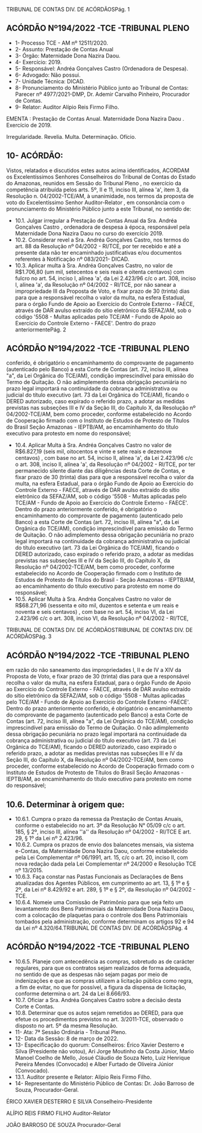 TRIBUNAL DE CONTAS DIV. DE ACÓRDÃOSPág. 1

## ACÓRDÃO Nº194/2022 -TCE -TRIBUNAL PLENO

- 1- Processo TCE - AM nº 12511/2020.
- 2- Assunto: Prestação de Contas Anual
- 3- Órgão: Maternidade Dona Nazira Daou.
- 4- Exercício: 2019.
- 5- Responsável: Andréa Gonçalves Castro (Ordenadora de Despesa).
- 6- Advogado: Não possui.
- 7- Unidade Técnica: DICAD.
- 8- Pronunciamento  do  Ministério  Público  junto  ao  Tribunal  de  Contas: Parecer  nº 4977/2021-DMP, Dr. Ademir Carvalho Pinheiro, Procurador de Contas.
- 9- Relator: Auditor Alípio Reis Firmo Filho.

EMENTA : Prestação de Contas Anual. Maternidade Dona Nazira Daou . Exercício de 2019.

Irregularidade. Revelia. Multa. Determinação. Ofício.

## 10-  ACÓRDÃO:

Vistos, relatados e discutidos estes autos acima identificados, ACORDAM os Excelentíssimos Senhores Conselheiros do Tribunal de Contas do Estado do Amazonas, reunidos em Sessão do Tribunal Pleno , no exercício da competência atribuída pelos arts. 5º, II e 11, inciso III, alínea 'a', item 3, da Resolução n. 04/2002-TCE/AM, à unanimidade, nos termos da proposta de voto do Excelentíssimo Senhor Auditor-Relator , em consonância com o pronunciamento do Ministério Público junto a este Tribunal, no sentido de:

- 10.1.  Julgar irregular a Prestação de Contas  Anual da Sra. Andréa Gonçalves Castro , ordenadora de despesa à época, responsável pela Maternidade Dona Nazira Daou no curso do exercício 2019.
- 10.2.  Considerar revel a Sra. Andréa Gonçalves Castro, nos termos do art. 88 da Resolução nº 04/2002 - RI/TCE, por ter recebido e até a presente data não ter encaminhado justificativas e/ou documentos referentes à Notificação nº 083/2021- DICAD.
- 10.3.  Aplicar multa à Sra. Andréa Gonçalves Castro, no valor de R$1.706,80 (um mil, setecentos e seis reais e oitenta centavos) com fulcro no art. 54, inciso I, alínea 'a', da Lei 2.423/96 c/c o art. 308, inciso I,  alínea  'a',  da  Resolução  nº  04/2002  -  RI/TCE,  por  não  sanear  a impropriedade III da Proposta de Voto, e fixar prazo de 30 (trinta) dias para que a responsável recolha o valor da multa, na esfera Estadual, para o órgão Fundo de Apoio ao Exercício do Controle Externo - FAECE, através de DAR avulso extraído do sítio eletrônico da SEFAZ/AM, sob o código '5508 - Multas aplicadas pelo TCE/AM - Fundo de Apoio ao Exercício do Controle Externo - FAECE'. Dentro do prazo anteriormentePág. 2

## ACÓRDÃO Nº194/2022 -TCE -TRIBUNAL PLENO

conferido, é obrigatório o encaminhamento do comprovante de pagamento (autenticado pelo Banco) a esta Corte de Contas (art. 72, inciso III, alínea "a", da Lei Orgânica do TCE/AM), condição imprescindível para emissão do Termo de Quitação. O não adimplemento dessa obrigação pecuniária no prazo legal importará na continuidade da cobrança administrativa ou judicial do título executivo (art. 73 da Lei Orgânica do TCE/AM), ficando o DERED autorizado, caso expirado o referido prazo, a adotar as medidas previstas nas subseções III e IV da Seção III, do Capítulo X, da Resolução nº 04/2002-TCE/AM, bem como proceder, conforme estabelecido no Acordo de Cooperação firmado com o Instituto de Estudos de Protesto de Títulos do Brasil Seção Amazonas - IEPTB/AM, ao encaminhamento do título executivo para protesto em nome do responsável;

- 10.4.  Aplicar Multa à Sra. Andréa Gonçalves Castro no valor de R$6.827,19  (seis  mil,  oitocentos  e  vinte  e  sete  reais  e  dezenove centavos) , com base no art. 54, inciso II, alínea 'a', da Lei 2.423/96 c/c o art. 308, inciso II, alínea 'a', da Resolução nº 04/2002 - RI/TCE, por ter permanecido silente diante das diligências desta Corte de Contas, e fixar prazo de 30 (trinta) dias para que a responsável recolha o valor da multa, na esfera Estadual, para o órgão Fundo de Apoio ao Exercício do Controle Externo - FAECE, através de DAR avulso extraído do sítio eletrônico da SEFAZ/AM, sob o código '5508 - Multas aplicadas pelo TCE/AM - Fundo de Apoio ao Exercício do Controle Externo - FAECE'. Dentro do prazo anteriormente conferido, é obrigatório o encaminhamento  do  comprovante  de  pagamento  (autenticado  pelo Banco)  a  esta  Corte  de  Contas  (art.  72,  inciso  III,  alínea  "a",  da  Lei Orgânica do TCE/AM), condição imprescindível para emissão do Termo de Quitação. O não adimplemento dessa obrigação pecuniária no prazo legal importará na continuidade da cobrança administrativa ou judicial do  título  executivo  (art.  73  da  Lei  Orgânica  do  TCE/AM),  ficando  o DERED autorizado, caso expirado o referido prazo, a adotar as medidas previstas  nas  subseções  III  e  IV  da  Seção  III,  do  Capítulo  X,  da Resolução nº 04/2002-TCE/AM, bem como proceder, conforme estabelecido  no  Acordo  de  Cooperação  firmado  com  o  Instituto  de Estudos de Protesto de Títulos do Brasil - Seção Amazonas - IEPTB/AM, ao  encaminhamento  do  título  executivo  para  protesto  em  nome  do responsável;
- 10.5.  Aplicar Multa à Sra. Andréa Gonçalves Castro no valor de R$68.271,96 (sessenta e oito mil, duzentos e setenta e um reais e noventa  e  seis  centavos) , com  base  no  art.  54,  inciso  VI,  da  Lei 2.423/96 c/c o art. 308, inciso VI, da Resolução nº 04/2002 - RI/TCE,

TRIBUNAL DE CONTAS DIV. DE ACÓRDÃOSTRIBUNAL DE CONTAS DIV. DE ACÓRDÃOSPág. 3

## ACÓRDÃO Nº194/2022 -TCE -TRIBUNAL PLENO

em razão do não saneamento das impropriedades I, II e de IV a XIV da Proposta  de  Voto, e  fixar prazo  de  30  (trinta)  dias para  que  a responsável recolha o valor da multa, na esfera Estadual, para o órgão Fundo de Apoio ao Exercício do Controle Externo - FAECE, através de DAR avulso extraído do sítio  eletrônico  da  SEFAZ/AM,  sob  o  código '5508 - Multas aplicadas pelo TCE/AM - Fundo de Apoio ao Exercício do Controle Externo -FAECE'.  Dentro  do  prazo  anteriormente conferido, é obrigatório o encaminhamento do comprovante de pagamento (autenticado pelo Banco) a esta Corte de Contas (art. 72, inciso III, alínea "a", da Lei Orgânica do TCE/AM), condição imprescindível para emissão do Termo de Quitação. O não adimplemento dessa obrigação pecuniária no prazo legal importará na continuidade da cobrança administrativa ou judicial do título executivo (art. 73 da Lei Orgânica do TCE/AM), ficando o DERED autorizado, caso expirado o referido prazo, a adotar as medidas previstas nas subseções III e IV da Seção III, do Capítulo X, da Resolução nº 04/2002-TCE/AM, bem como proceder, conforme estabelecido no Acordo de Cooperação firmado com o Instituto de Estudos de Protesto de Títulos do Brasil Seção Amazonas - IEPTB/AM, ao encaminhamento do título executivo para protesto em nome do responsável;

## 10.6. Determinar à origem que:

- 10.6.1. Cumpra o prazo da remessa da Prestação de Contas Anuais, conforme o estabelecido no art. 3º da Resolução N° 05/09 c/c o art. 185, § 2º, inciso III, alínea ''a'' da Resolução nº 04/2002 - RI/TCE E art. 29, § 1º da Lei nº 2.423/96.
- 10.6.2. Cumpra  os  prazos  de  envio  dos  balancetes  mensais,  via sistema  e-Contas,  da  Maternidade  Dona  Nazira  Daou,  conforme estabelecido pela Lei Complementar nº 06/1991, art. 15, c/c o art. 20, inciso II, com nova redação dada pela Lei Complementar nº 24/2000 e Resolução TCE nº 13/2015.
- 10.6.3. Faça constar nas Pastas Funcionais as Declarações de Bens atualizadas dos Agentes Públicos, em cumprimento ao art. 13, § 1º e § 2º, da Lei nº 8.429/92 e art. 289, § 1º e § 2º, da Resolução nº 04/2002 - TCE.
- 10.6.4. Nomeie uma Comissão de Patrimônio para que seja feito um levantamento  dos  Bens  Patrimoniais  da  Maternidade  Dona  Nazira Daou,  com  a  colocação  de  plaquetas  para  o  controle  dos  Bens Patrimoniais  tombados pela  administração,  conforme  determinam  os artigos 92 e 94 da Lei nº 4.320/64.TRIBUNAL DE CONTAS DIV. DE ACÓRDÃOSPág. 4

## ACÓRDÃO Nº194/2022 -TCE -TRIBUNAL PLENO

- 10.6.5. Planeje  com  antecedência  as  compras,  sobretudo  as  de carácter regulares, para que os contratos sejam realizados de forma adequada, no sentido de que as despesas não sejam pagas por meio de indenizações e que as compras utilizem a licitação pública como regra,  a  fim  de  evitar,  no  que  for  possível,  a  figura  da  dispensa  de licitação, conforme determina o art. 24 da Lei 8.666/93.
- 10.7. Oficiar a Sra. Andréa  Gonçalves  Castro sobre  a  decisão  desta Corte e Contas.
- 10.8. Determinar que  os  autos  sejam  remetidos  ao  DERED,  para  que efetue os procedimentos previstos no art. 3/2011-TCE, observado o disposto no art. 5º da mesma Resolução.
- 11-  Ata: 7ª Sessão Ordinária - Tribunal Pleno.
- 12-  Data da Sessão: 8 de março de 2022.
- 13-  Especificação do quorum: Conselheiros: Érico Xavier Desterro e Silva (Presidente não votou), Ari Jorge Moutinho da Costa Júnior, Mario Manoel Coelho de Mello, Josué Cláudio de Souza Neto, Luiz Henrique Pereira Mendes (Convocado) e Alber Furtado de Oliveira Júnior (Convocado).
- 13.1. Auditor presente e Relator: Alípio Reis Firmo Filho.
- 14-  Representante  do  Ministério  Público  de  Contas: Dr.  João  Barroso  de  Souza, Procurador-Geral.

ÉRICO XAVIER DESTERRO E SILVA Conselheiro-Presidente

ALÍPIO REIS FIRMO FILHO Auditor-Relator

JOÃO BARROSO DE SOUZA Procurador-Geral